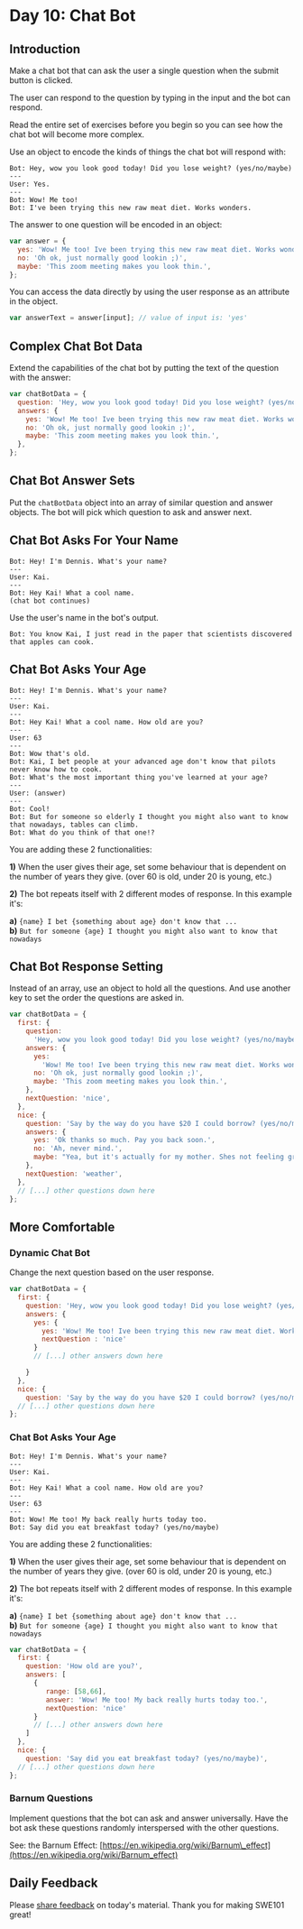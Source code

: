 # Day 10: Chat Bot

## Introduction

Make a chat bot that can ask the user a single question when the submit button is clicked.

The user can respond to the question by typing in the input and the bot can respond.

Read the entire set of exercises before you begin so you can see how the chat bot will become more complex.

Use an object to encode the kinds of things the chat bot will respond with:

```text
Bot: Hey, wow you look good today! Did you lose weight? (yes/no/maybe)
---
User: Yes.
---
Bot: Wow! Me too!
Bot: I've been trying this new raw meat diet. Works wonders.
```

The answer to one question will be encoded in an object:

```javascript
var answer = {
  yes: 'Wow! Me too! Ive been trying this new raw meat diet. Works wonders.',
  no: 'Oh ok, just normally good lookin ;)',
  maybe: 'This zoom meeting makes you look thin.',
};
```

You can access the data directly by using the user response as an attribute in the object.

```javascript
var answerText = answer[input]; // value of input is: 'yes'
```

## Complex Chat Bot Data

Extend the capabilities of the chat bot by putting the text of the question with the answer:

```javascript
var chatBotData = {
  question: 'Hey, wow you look good today! Did you lose weight? (yes/no/maybe)',
  answers: {
    yes: 'Wow! Me too! Ive been trying this new raw meat diet. Works wonders.',
    no: 'Oh ok, just normally good lookin ;)',
    maybe: 'This zoom meeting makes you look thin.',
  },
};
```

## Chat Bot Answer Sets

Put the `chatBotData` object into an array of similar question and answer objects. The bot will pick which question to ask and answer next.

## Chat Bot Asks For Your Name

```text
Bot: Hey! I'm Dennis. What's your name?
---
User: Kai.
---
Bot: Hey Kai! What a cool name.
(chat bot continues)
```

Use the user's name in the bot's output.

```text
Bot: You know Kai, I just read in the paper that scientists discovered that apples can cook.
```

## Chat Bot Asks Your Age

```text
Bot: Hey! I'm Dennis. What's your name?
---
User: Kai.
---
Bot: Hey Kai! What a cool name. How old are you?
---
User: 63
---
Bot: Wow that's old.
Bot: Kai, I bet people at your advanced age don't know that pilots never know how to cook.
Bot: What's the most important thing you've learned at your age?
---
User: (answer)
---
Bot: Cool!
Bot: But for someone so elderly I thought you might also want to know that nowadays, tables can climb.
Bot: What do you think of that one!?
```

You are adding these 2 functionalities:

**1\)** When the user gives their age, set some behaviour that is dependent on the number of years they give. \(over 60 is old, under 20 is young, etc.\)

**2\)** The bot repeats itself with 2 different modes of response. In this example it's:

**a\)** `{name} I bet {something about age} don't know that ...`  
**b\)** `But for someone {age} I thought you might also want to know that nowadays`

## Chat Bot Response Setting

Instead of an array, use an object to hold all the questions. And use another key to set the order the questions are asked in.

```javascript
var chatBotData = {
  first: {
    question:
      'Hey, wow you look good today! Did you lose weight? (yes/no/maybe)',
    answers: {
      yes:
        'Wow! Me too! Ive been trying this new raw meat diet. Works wonders.',
      no: 'Oh ok, just normally good lookin ;)',
      maybe: 'This zoom meeting makes you look thin.',
    },
    nextQuestion: 'nice',
  },
  nice: {
    question: 'Say by the way do you have $20 I could borrow? (yes/no/maybe)',
    answers: {
      yes: 'Ok thanks so much. Pay you back soon.',
      no: 'Ah, never mind.',
      maybe: "Yea, but it's actually for my mother. Shes not feeling great.",
    },
    nextQuestion: 'weather',
  },
  // [...] other questions down here
};
```

## More Comfortable

### Dynamic Chat Bot

Change the next question based on the user response.

```javascript
var chatBotData = {
  first: {
    question: 'Hey, wow you look good today! Did you lose weight? (yes/no/maybe)',
    answers: {
      yes: {
        yes: 'Wow! Me too! Ive been trying this new raw meat diet. Works wonders.',
        nextQuestion : 'nice'
      }
      // [...] other answers down here

    }
  },
  nice: {
    question: 'Say by the way do you have $20 I could borrow? (yes/no/maybe)',
  // [...] other questions down here
};
```

### Chat Bot Asks Your Age

```text
Bot: Hey! I'm Dennis. What's your name?
---
User: Kai.
---
Bot: Hey Kai! What a cool name. How old are you?
---
User: 63
---
Bot: Wow! Me too! My back really hurts today too.
Bot: Say did you eat breakfast today? (yes/no/maybe)
```

You are adding these 2 functionalities:

**1\)** When the user gives their age, set some behaviour that is dependent on the number of years they give. \(over 60 is old, under 20 is young, etc.\)

**2\)** The bot repeats itself with 2 different modes of response. In this example it's:

**a\)** `{name} I bet {something about age} don't know that ...`  
**b\)** `But for someone {age} I thought you might also want to know that nowadays`

```javascript
var chatBotData = {
  first: {
    question: 'How old are you?',
    answers: [
      {
         range: [58,66],
         answer: 'Wow! Me too! My back really hurts today too.',
         nextQuestion: 'nice'
      }
      // [...] other answers down here
    ]
  },
  nice: {
    question: 'Say did you eat breakfast today? (yes/no/maybe)',
  // [...] other questions down here
};
```

### Barnum Questions

Implement questions that the bot can ask and answer universally. Have the bot ask these questions randomly interspersed with the other questions.

See: the Barnum Effect: [https://en.wikipedia.org/wiki/Barnum\_effect](https://en.wikipedia.org/wiki/Barnum_effect)

## Daily Feedback

Please [share feedback](https://forms.gle/8P4TURiYNPDmyAmH9) on today's material. Thank you for making SWE101 great!

